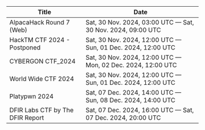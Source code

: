 | Title                            | Date                                                        |
| -------------------------------- | ----------------------------------------------------------- |
| AlpacaHack Round 7 (Web)         | Sat, 30 Nov. 2024, 03:00 UTC — Sat, 30 Nov. 2024, 09:00 UTC |
| HackTM CTF 2024 - Postponed      | Sat, 30 Nov. 2024, 12:00 UTC — Sun, 01 Dec. 2024, 12:00 UTC |
| CYBERGON CTF_2024                | Sat, 30 Nov. 2024, 12:00 UTC — Mon, 02 Dec. 2024, 12:00 UTC |
| World Wide CTF 2024              | Sat, 30 Nov. 2024, 12:00 UTC — Sun, 01 Dec. 2024, 12:00 UTC |
| Platypwn 2024                    | Sat, 07 Dec. 2024, 14:00 UTC — Sun, 08 Dec. 2024, 14:00 UTC |
| DFIR Labs CTF by The DFIR Report | Sat, 07 Dec. 2024, 16:00 UTC — Sat, 07 Dec. 2024, 20:00 UTC |

